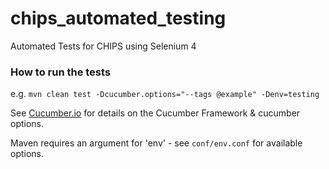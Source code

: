 # chips_automated_testing
Automated Tests for CHIPS using Selenium 4

### How to run the tests
e.g. `mvn clean test -Dcucumber.options="--tags @example" -Denv=testing`

See [Cucumber.io](https://cucumber.io/docs/cucumber/) for details on the Cucumber Framework & cucumber options.

Maven requires an argument for 'env' - see `conf/env.conf` for available options.